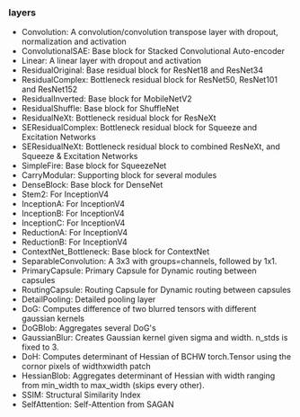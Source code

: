 ### layers
* Convolution: A convolution/convolution transpose layer with dropout, normalization and activation
* ConvolutionalSAE: Base block for Stacked Convolutional Auto-encoder
* Linear: A linear layer with dropout and activation
* ResidualOriginal: Base residual block for ResNet18 and ResNet34
* ResidualComplex: Bottleneck residual block for ResNet50, ResNet101 and ResNet152
* ResidualInverted: Base block for MobileNetV2
* ResidualShuffle: Base block for ShuffleNet
* ResidualNeXt: Bottleneck residual block for ResNeXt
* SEResidualComplex: Bottleneck residual block for Squeeze and Excitation Networks
* SEResidualNeXt: Bottleneck residual block to combined ResNeXt, and Squeeze & Excitation Networks
* SimpleFire: Base block for SqueezeNet
* CarryModular: Supporting block for several modules
* DenseBlock: Base block for DenseNet
* Stem2: For InceptionV4
* InceptionA: For InceptionV4
* InceptionB: For InceptionV4
* InceptionC: For InceptionV4
* ReductionA: For InceptionV4
* ReductionB: For InceptionV4
* ContextNet_Bottleneck: Base block for ContextNet
* SeparableConvolution: A 3x3 with groups=channels, followed by 1x1.
* PrimaryCapsule: Primary Capsule for Dynamic routing between capsules
* RoutingCapsule: Routing Capsule for Dynamic routing between capsules
* DetailPooling: Detailed pooling layer
* DoG: Computes difference of two blurred tensors with different gaussian kernels
* DoGBlob: Aggregates several DoG's
* GaussianBlur: Creates Gaussian kernel given sigma and width. n_stds is fixed to 3.
* DoH: Computes determinant of Hessian of BCHW torch.Tensor using the cornor pixels of widthxwidth patch
* HessianBlob: Aggregates determinant of Hessian with width ranging from min_width to max_width (skips every other).
* SSIM: Structural Similarity Index
* SelfAttention: Self-Attention from SAGAN
